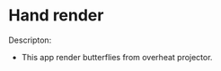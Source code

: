 Hand render
================================

Descripton:
- This app render butterflies from overheat projector.

